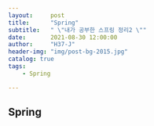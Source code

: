 ```yaml
---
layout:     post
title:      "Spring"
subtitle:   " \"내가 공부한 스프링 정리2 \""
date:       2021-08-30 12:00:00
author:     "H37-J"
header-img: "img/post-bg-2015.jpg"
catalog: true
tags:
    - Spring

---
```



## Spring
